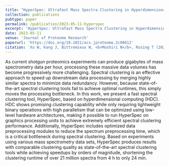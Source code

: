 ```yaml
---
title: "HyperSpec: Ultrafast Mass Spectra Clustering in Hyperdimensional Space"
collection: publications
pubtype: paper
permalink: /publication/2023-05-11-hyperspec
excerpt: 'HyperSpec: Ultrafast Mass Spectra Clustering in Hyperdimensional Space'
date: 2023-05-11
venue: 'Journal of Proteome Research'
paperurl: 'https://doi.org/10.1021/acs.jproteome.2c00612'
citation: 'Xu W, Kang J, Bittremieux W, <b>Moshiri N</b>, Rosing T (2023). "HyperSpec: Ultrafast Mass Spectra Clustering in Hyperdimensional Space." <i>Journal of Proteome Research</i>. 22(6):1639–1648. <a href="https://doi.org/10.1021/acs.jproteome.2c00612" target="_blank">doi:10.1021/acs.jproteome.2c00612</a>'
---
```

As current shotgun proteomics experiments can produce gigabytes of mass spectrometry data per hour, processing these massive data volumes has become progressively more challenging. Spectral clustering is an effective approach to speed up downstream data processing by merging highly similar spectra to minimize data redundancy. However, because state-of-the-art spectral clustering tools fail to achieve optimal runtimes, this simply moves the processing bottleneck. In this work, we present a fast spectral clustering tool, HyperSpec, based on hyperdimensional computing (HDC). HDC shows promising clustering capability while only requiring lightweight binary operations with high parallelism that can be optimized using low-level hardware architectures, making it possible to run HyperSpec on graphics processing units to achieve extremely efficient spectral clustering performance. Additionally, HyperSpec includes optimized data preprocessing modules to reduce the spectrum preprocessing time, which is a critical bottleneck during spectral clustering. Based on experiments using various mass spectrometry data sets, HyperSpec produces results with comparable clustering quality as state-of-the-art spectral clustering tools while achieving speedups by orders of magnitude, shortening the clustering runtime of over 21 million spectra from 4 h to only 24 min.
